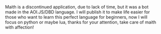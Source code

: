 Maith is a discontinued application, due to lack of time, but it was a bot made in the AOI.JS/DBD language. I will publish it to make life easier for those who want to learn this perfect language for beginners, now I will focus on python or maybe lua, thanks for your attention, take care of maith with affection!
